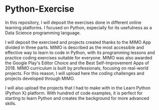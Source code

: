 # Python-Exercise

In this repository, I will deposit the exercises done in different online learning platforms. I focused on Python, especially for its usefulness as a Data Science programming language. 

I will deposit the exercised and projects created thanks to the MIMO App divided in three parts. MIMO is described as the most accessible and effective way to learn to code in Python, with its programming lessons and practice coding exercises suitable for everyone. MIMO was also awarded the Google Play's Editor Choice and the Best Self-Improvement Apps of 2018. MIMO curriculum is built by professionals, focusing on real-world projects. For this reason, I will upload here the coding challenges and projects developed through MIMO.

I will also upload the projects that I had to make with in the Learn Python (Python X) platform. With hundred of code examples, it is perfect for starting to learn Python and creates the background for more advanced skills.
